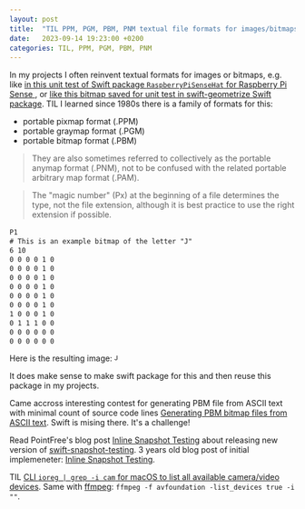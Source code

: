 ```yaml
---
layout: post
title:  "TIL PPM, PGM, PBM, PNM textual file formats for images/bitmaps"
date:   2023-09-14 19:23:00 +0200
categories: TIL, PPM, PGM, PBM, PNM
---
```

In my projects I often reinvent textual formats for images or bitmaps, e.g. like [in this unit test of Swift package `RaspberryPiSenseHat` for Raspberry Pi Sense ](https://github.com/valeriyvan/RaspberryPiSenseHat/blob/f9c93a609e0d53e5a6af5da67574d18269d68f2a/Tests/SenseHatTests/SenseHatTests.swift#L467)
[](https://en.wikipedia.org/wiki/Netpbm), or [like this bitmap saved for unit test in swift-geometrize Swift package](https://github.com/valeriyvan/swift-geometrize/blob/c8d85b8aeaf98820167a91038a38437813cc92b6/Tests/geometrizeTests/Resources/defaultEnergyFunction%20target%20bitmap.txt). TIL I learned since 1980s there is a family of formats for this:

* portable pixmap format (.PPM)
* portable graymap format (.PGM)
* portable bitmap format (.PBM)

> They are also sometimes referred to collectively as the portable anymap format (.PNM), not to be confused with the related portable arbitrary map format (.PAM). 

> The "magic number" (Px) at the beginning of a file determines the type, not the file extension, although it is best practice to use the right extension if possible.

```
P1
# This is an example bitmap of the letter "J"
6 10
0 0 0 0 1 0
0 0 0 0 1 0
0 0 0 0 1 0
0 0 0 0 1 0
0 0 0 0 1 0
0 0 0 0 1 0
1 0 0 0 1 0
0 1 1 1 0 0
0 0 0 0 0 0
0 0 0 0 0 0
```

Here is the resulting image:
![Example of ASCII-art turned into a bitmap](/assets/images/Example_of_ASCII-art_turned_into_a_bitmap.pbm.png "Example of ASCII-art turned into a bitmap")

It does make sense to make swift package for this and then reuse this package in my projects.

Came accross interesting contest for generating PBM file from ASCII text with minimal count of source code lines [Generating PBM bitmap files from ASCII text](https://codegolf.stackexchange.com/questions/4638/generating-pbm-bitmap-files-from-ascii-text). Swift is mising there. It's a challenge!

Read PointFree's blog post [Inline Snapshot Testing](https://www.pointfree.co/blog/posts/113-inline-snapshot-testing) about releasing new version of [swift-snapshot-testing](https://github.com/pointfreeco/swift-snapshot-testing). 3 years old blog post of initial implemeneter: [Inline Snapshot Testing](https://medium.com/@rjchatfield/inline-snapshot-testing-e5e237fc47f3).

TIL [CLI `ioreg | grep -i cam` for macOS to list all available camera/video devices](https://apple.stackexchange.com/a/401156). Same with [ffmpeg](https://trac.ffmpeg.org/wiki/Capture/Webcam#OSX): `ffmpeg -f avfoundation -list_devices true -i ""`.
